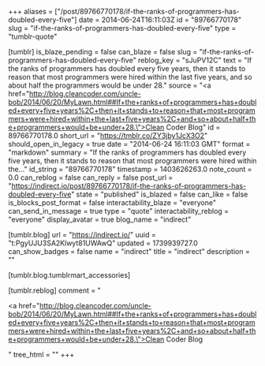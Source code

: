 +++
aliases = ["/post/89766770178/if-the-ranks-of-programmers-has-doubled-every-five"]
date = 2014-06-24T16:11:03Z
id = "89766770178"
slug = "if-the-ranks-of-programmers-has-doubled-every-five"
type = "tumblr-quote"

[tumblr]
is_blaze_pending = false
can_blaze = false
slug = "if-the-ranks-of-programmers-has-doubled-every-five"
reblog_key = "sJuPV12C"
text = "If the ranks of programmers has doubled every five years, then it stands to reason that most programmers were hired within the last five years, and so about half the programmers would be under 28."
source = "<a href=\"http://blog.cleancoder.com/uncle-bob/2014/06/20/MyLawn.html##If+the+ranks+of+programmers+has+doubled+every+five+years%2C+then+it+stands+to+reason+that+most+programmers+were+hired+within+the+last+five+years%2C+and+so+about+half+the+programmers+would+be+under+28.\">Clean Coder Blog</a>"
id = 89766770178.0
short_url = "https://tmblr.co/ZY3jby1JcX3O2"
should_open_in_legacy = true
date = "2014-06-24 16:11:03 GMT"
format = "markdown"
summary = "If the ranks of programmers has doubled every five years, then it stands to reason that most programmers were hired within the..."
id_string = "89766770178"
timestamp = 1403626263.0
note_count = 0.0
can_reblog = false
can_reply = false
post_url = "https://indirect.io/post/89766770178/if-the-ranks-of-programmers-has-doubled-every-five"
state = "published"
is_blazed = false
can_like = false
is_blocks_post_format = false
interactability_blaze = "everyone"
can_send_in_message = true
type = "quote"
interactability_reblog = "everyone"
display_avatar = true
blog_name = "indirect"

[tumblr.blog]
url = "https://indirect.io/"
uuid = "t:PgyUJU3SA2Klwyt81UWAwQ"
updated = 1739939727.0
can_show_badges = false
name = "indirect"
title = "indirect"
description = ""

[tumblr.blog.tumblrmart_accessories]

[tumblr.reblog]
comment = "<p><a href=\"http://blog.cleancoder.com/uncle-bob/2014/06/20/MyLawn.html##If+the+ranks+of+programmers+has+doubled+every+five+years%2C+then+it+stands+to+reason+that+most+programmers+were+hired+within+the+last+five+years%2C+and+so+about+half+the+programmers+would+be+under+28.\">Clean Coder Blog</a></p>"
tree_html = ""
+++
